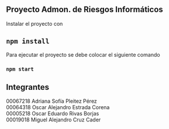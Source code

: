 ## Proyecto Admon. de Riesgos Informáticos

Instalar el proyecto con
## `npm install`
Para ejecutar el proyecto se debe colocar el siguiente comando 
### `npm start`

## Integrantes <br>
00067218 Adriana Sofía Pleitez Pérez <br>
00064318 Oscar Alejandro Estrada Corena <br>
00005218 Oscar Eduardo Rivas Borjas <br>
00019018 Miguel Alejandro Cruz Cader <br>

